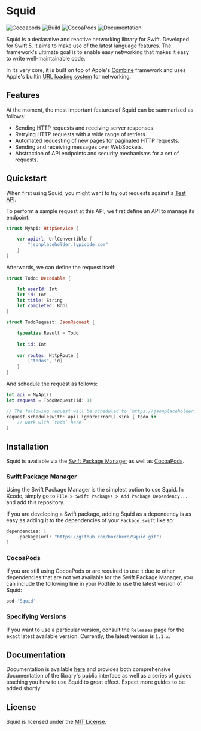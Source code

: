 # Squid

![Cocoapods](https://img.shields.io/cocoapods/v/Squid)
![Build](https://github.com/borchero/Squid/workflows/Build/badge.svg?branch=master)
![CocoaPods](https://github.com/borchero/Squid/workflows/CocoaPods/badge.svg?branch=master)
![Documentation](https://github.com/borchero/Squid/workflows/Documentation/badge.svg?branch=master)

Squid is a declarative and reactive networking library for Swift. Developed for Swift 5, it aims to make use of the latest language features. The framework's ultimate goal is to enable easy networking that makes it easy to write well-maintainable code.

In its very core, it is built on top of Apple's [Combine](https://developer.apple.com/documentation/combine/) framework and uses Apple's builtin [URL loading system](https://developer.apple.com/documentation/foundation/url_loading_system) for networking.

## Features

At the moment, the most important features of Squid can be summarized as follows:

* Sending HTTP requests and receiving server responses.
* Retrying HTTP requests with a wide range of retriers.
* Automated requesting of new pages for paginated HTTP requests.
* Sending and receiving messages over WebSockets.
* Abstraction of API endpoints and security mechanisms for a set of requests.

## Quickstart

When first using Squid, you might want to try out requests against a [Test API](https://jsonplaceholder.typicode.com/).

To perform a sample request at this API, we first define an API to manage its endpoint:

```swift
struct MyApi: HttpService {

    var apiUrl: UrlConvertible {
        "jsonplaceholder.typicode.com"
    }
}
```

Afterwards, we can define the request itself:

```swift
struct Todo: Decodable {

    let userId: Int
    let id: Int
    let title: String
    let completed: Bool
}

struct TodoRequest: JsonRequest {

    typealias Result = Todo
    
    let id: Int
    
    var routes: HttpRoute {
        ["todos", id]
    }
}
```

And schedule the request as follows:

```swift
let api = MyApi()
let request = TodoRequest(id: 1)

// The following request will be scheduled to `https://jsonplaceholder.typicode.com/todos/1`
request.schedule(with: api).ignoreError().sink { todo in 
    // work with `todo` here
}
```

## Installation

Squid is available via the [Swift Package Manager](https://swift.org/package-manager/) as well as [CocoaPods](https://cocoapods.org).

### Swift Package Manager

Using the Swift Package Manager is the simplest option to use Squid. In Xcode, simply go to `File > Swift Packages > Add Package Dependency...` and add this repository.

If you are developing a Swift package, adding Squid as a dependency is as easy as adding it to the dependencies of your `Package.swift` like so:

```swift
dependencies: [
    .package(url: "https://github.com/borchero/Squid.git")
]
```

### CocoaPods

If you are still using CocoaPods or are required to use it due to other dependencies that are not yet available for the Swift Package Manager, you can include the following line in your Podfile to use the latest version of Squid:

```ruby
pod 'Squid'
```

### Specifying Versions

If you want to use a particular version, consult the `Releases` page for the exact latest available version. Currently, the latest version is `1.1.x`.

## Documentation

Documentation is available [here](https://borchero.github.io/Squid/) and provides both comprehensive documentation of the library's public interface as well as a series of guides teaching you how to use Squid to great effect. Expect more guides to be added shortly.

## License

Squid is licensed under the [MIT License](https://github.com/borchero/Squid/blob/master/LICENSE).
